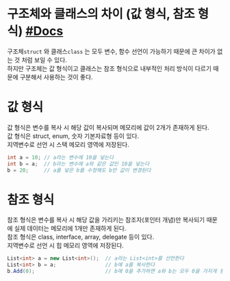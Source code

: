 # 구조체와 클래스의 차이 (값 형식, 참조 형식) [#Docs](https://learn.microsoft.com/ko-kr/dotnet/csharp/language-reference/language-specification/types#83-value-types)
구조체`struct` 와 클래스`class` 는 모두 변수, 함수 선언이 가능하기 때문에 큰 차이가 없는 것 처럼 보일 수 있다.  
하지만 구조체는 값 형식이고 클래스는 참조 형식으로 내부적인 처리 방식이 다르기 때문에 구분해서 사용하는 것이 좋다.  

# 값 형식
값 형식은 변수를 복사 시 해당 값이 복사되며 메모리에 값이 2개가 존재하게 된다.  
값 형식은 struct, enum, 숫자 기본자료형 등이 있다.  
지역변수로 선언 시 스택 메모리 영역에 저장된다.
``` C#
int a = 10; // a라는 변수에 10을 넣는다
int b = a;  // b라는 변수에 a와 같은 값인 10을 넣는다
b = 20;     // a를 넣은 b를 수정해도 b만 값이 변경된다
```

# 참조 형식
참조 형식은 변수를 복사 시 해당 값을 가리키는 참조자(포인터 개념)만 복사되기 때문에 실제 데이터는 메모리에 1개만 존재하게 된다.  
참조 형식은 class, interface, array, delegate 등이 있다.  
지역변수로 선언 시 힙 메모리 영역에 저장된다.
``` C#
List<int> a = new List<int>();  // a라는 List<int>를 선언한다
List<int> b = a;                // b에 a를 복사한다
b.Add(0);                       // b에 0을 추가하면 a와 b는 모두 0을 가지게 된다
```
